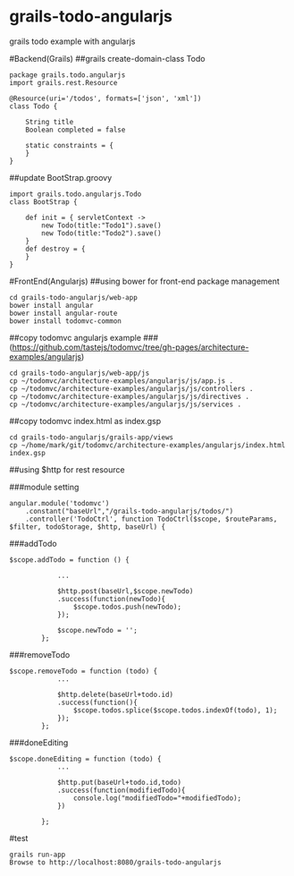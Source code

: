 grails-todo-angularjs
=====================

grails todo example with angularjs

#Backend(Grails)
##grails create-domain-class Todo 
```
package grails.todo.angularjs
import grails.rest.Resource

@Resource(uri='/todos', formats=['json', 'xml'])
class Todo {

	String title
    Boolean completed = false

    static constraints = {
    }
}
```

##update BootStrap.groovy
```
import grails.todo.angularjs.Todo
class BootStrap {

    def init = { servletContext ->
    	new Todo(title:"Todo1").save()
        new Todo(title:"Todo2").save()
    }
    def destroy = {
    }
}
```

#FrontEnd(Angularjs)
##using bower for front-end package management
```
cd grails-todo-angularjs/web-app
bower install angular
bower install angular-route
bower install todomvc-common
```

##copy todomvc angularjs example 
###(https://github.com/tastejs/todomvc/tree/gh-pages/architecture-examples/angularjs)
```
cd grails-todo-angularjs/web-app/js
cp ~/todomvc/architecture-examples/angularjs/js/app.js .
cp ~/todomvc/architecture-examples/angularjs/js/controllers .
cp ~/todomvc/architecture-examples/angularjs/js/directives .
cp ~/todomvc/architecture-examples/angularjs/js/services .
```

##copy todomvc index.html as index.gsp
```
cd grails-todo-angularjs/grails-app/views
cp ~/home/mark/git/todomvc/architecture-examples/angularjs/index.html index.gsp
```

##using $http for rest resource

###module setting
```
angular.module('todomvc')
	.constant("baseUrl","/grails-todo-angularjs/todos/")
	.controller('TodoCtrl', function TodoCtrl($scope, $routeParams, $filter, todoStorage, $http, baseUrl) {
```
###addTodo
```
$scope.addTodo = function () {

			...
			
			$http.post(baseUrl,$scope.newTodo)
			.success(function(newTodo){
				$scope.todos.push(newTodo);
			});

			$scope.newTodo = '';
		};
```
###removeTodo
```
$scope.removeTodo = function (todo) {
			...

			$http.delete(baseUrl+todo.id)
			.success(function(){
				$scope.todos.splice($scope.todos.indexOf(todo), 1);
			});
		};
```
###doneEditing
```
$scope.doneEditing = function (todo) {
			...

			$http.put(baseUrl+todo.id,todo)
			.success(function(modifiedTodo){
				console.log("modifiedTodo="+modifiedTodo);
			})

		};
```

#test
```
grails run-app
Browse to http://localhost:8080/grails-todo-angularjs
```
